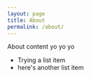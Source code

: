 ```yaml
---
layout: page
title: About
permalink: /about/
---
```


About content yo yo yo

* Trying a list item
* here's another list item